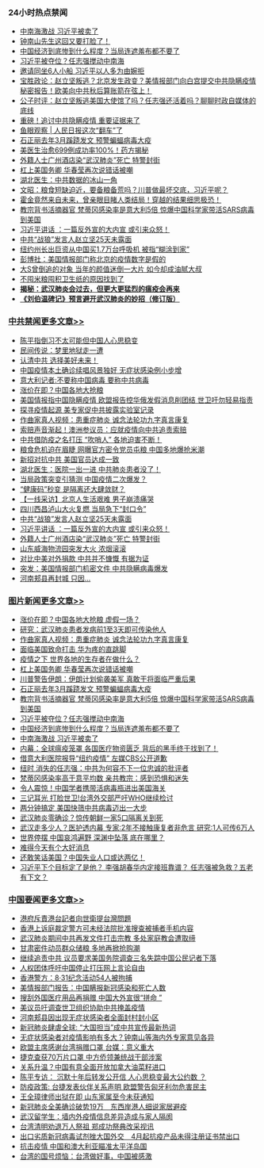 <div class="catlist">
<h3>24小时热点禁闻</h3>
<ul>
<li><a href="https://github.com/fqnews/bnews/blob/master/topimagenews/20200401/1304665.md">中南海激战 习近平被卖了</a></li>
<li><a href="https://github.com/fqnews/bnews/blob/master/cnnews/20200401/1304539.md">钟南山先生这回又要打脸了！</a></li>
<li><a href="https://github.com/fqnews/bnews/blob/master/topimagenews/20200401/1304684.md">中国经济到底惨到什么程度？当局连遮羞布都不要了</a></li>
<li><a href="https://github.com/fqnews/bnews/blob/master/topimagenews/20200402/1304715.md">习近平被夺位？任志强搅动中南海</a></li>
<li><a href="https://github.com/fqnews/bnews/blob/master/cbnews/20200401/1304672.md">邀请同坐6人小船 习近平以人多为由婉拒</a></li>
<li><a href="https://github.com/fqnews/bnews/blob/master/bannedvideo/20200402/1304789.md">宝胜政论：赵立坚叛逃？北京发生政变？美情报部门向白宫提交中共隐瞒疫情秘密报告！欧美向中共秋后算账箭在弦上！</a></li>
<li><a href="https://github.com/fqnews/bnews/blob/master/bannedvideo/20200402/1304694.md">公子时评：赵立坚叛逃美国大使馆了吗？任志强还活着吗？聊聊时政自媒体的底线 </a></li>
<li><a href="https://github.com/fqnews/bnews/blob/master/cnnews/20200402/1304970.md">重磅！追讨中共隐瞒疫情 重要证据来了</a></li>
<li><a href="https://github.com/fqnews/bnews/blob/master/baitai/20200402/1304788.md">鱼眼观察 &#124; 人民日报这次“翻车”了</a></li>
<li><a href="https://github.com/fqnews/bnews/blob/master/topimagenews/20200402/1304964.md">石正丽去年3月蹊跷发文 预警蝙蝠病毒大疫</a></li>
<li><a href="https://github.com/fqnews/bnews/blob/master/cnnews/20200402/1304843.md">美医生治愈699例成功率100%！药方揭秘</a></li>
<li><a href="https://github.com/fqnews/bnews/blob/master/cbnews/20200402/1304996.md">外籍人士广州酒店染“武汉肺炎”死亡 特警封街</a></li>
<li><a href="https://github.com/fqnews/bnews/blob/master/topimagenews/20200402/1305019.md">杠上美国务卿 华春莹再次说错话被嘲</a></li>
<li><a href="https://github.com/fqnews/bnews/blob/master/cbnews/20200401/1304578.md">湖北医生：中共数据的冰山一角</a></li>
<li><a href="https://github.com/fqnews/bnews/blob/master/cbnews/20200402/1304793.md">文昭：粮食短缺迫近，要备粮备荒吗？川普做最坏交底，习近平呢？ </a></li>
<li><a href="https://github.com/fqnews/bnews/blob/master/funmedia/20200402/1304841.md">霍金竟然来自未来，曾亲眼目睹人类结局！穿越的结果细思极恐！</a></li>
<li><a href="https://github.com/fqnews/bnews/blob/master/topimagenews/20200402/1304732.md">教宗背书活摘器官 梵蒂冈感染率是意大利5倍 惊爆中国科学家带活SARS病毒到美国</a></li>
<li><a href="https://github.com/fqnews/bnews/blob/master/cbnews/20200402/1305020.md">习近平讲话 ：一篇反外宣的大内宣 或引来众怒！</a></li>
<li><a href="https://github.com/fqnews/bnews/blob/master/cbnews/20200402/1305021.md">中共“战狼”发言人赵立坚25天未露面</a></li>
<li><a href="https://github.com/fqnews/bnews/blob/master/comments/20200402/1304848.md">纽约州长出巨资从中国买1.7万台呼吸机 被指“糊涂到家”</a></li>
<li><a href="https://github.com/fqnews/bnews/blob/master/cbnews/20200402/1304792.md">彭博社：美国情报部门称北京的疫情数字是假的</a></li>
<li><a href="https://github.com/fqnews/bnews/blob/master/yule/20200402/1304757.md">大S曾倒追的对象 当年的颜值迷倒一大片 如今却成油腻大叔</a></li>
<li><a href="https://github.com/fqnews/bnews/blob/master/lifebaike/20200402/1304866.md">不囤米粮囤积卫生纸的原因找到了</a></li>
<li><b><a href="https://github.com/fqnews/bnews/blob/master/comments/20200211/1275071.md" target="_blank">揭秘：武汉肺炎会过去，但更大更猛烈的瘟疫会再来</a></b></li>
<li><b><a href="https://github.com/fqnews/bnews/blob/master/comments/20200207/1272816.md" target="_blank">《刘伯温碑记》预言避开武汉肺炎的妙招（修订版）</a></b></li>
</ul>
</div>

<div class="catlist">
<h3><a href="https://github.com/fqnews/bnews/blob/master/cbnews/" target="_blank">中共禁闻</a><span><a href="https://github.com/fqnews/bnews/blob/master/cbnews/" target="_blank" rel="nofollow">更多文章>></a></span></h3>
<ul>
<li><a href="https://github.com/fqnews/bnews/blob/master/cbnews/20200402/1305179.md" target="_blank">陈平指倒习不太可能但中国人心思稳变</a></li>
<li><a href="https://github.com/fqnews/bnews/blob/master/cbnews/20200402/1305099.md" target="_blank">民间传说：梦里地狱走一遭</a></li>
<li><a href="https://github.com/fqnews/bnews/blob/master/cbnews/20200402/1305164.md" target="_blank">认清中共 选择美好未来！</a></li>
<li><a href="https://github.com/fqnews/bnews/blob/master/cbnews/20200402/1305162.md" target="_blank">中国疫情本土确诊续唱风景独好 无症状感染例小步增</a></li>
<li><a href="https://github.com/fqnews/bnews/blob/master/cbnews/20200402/1305150.md" target="_blank">意大利记者:不要称中国病毒 要称中共病毒</a></li>
<li><a href="https://github.com/fqnews/bnews/blob/master/cbnews/20200402/1305145.md" target="_blank">涨价在即？中国各地大抢粮</a></li>
<li><a href="https://github.com/fqnews/bnews/blob/master/cbnews/20200402/1305131.md" target="_blank">美国情报指中国隐瞒疫情 欧盟报告控华俄发假消息削团结 世卫吁勿轻易指责</a></li>
<li><a href="https://github.com/fqnews/bnews/blob/master/cbnews/20200402/1305112.md" target="_blank">探寻疫情起源 美专家促中共披露实验室记录</a></li>
<li><a href="https://github.com/fqnews/bnews/blob/master/comments/20200402/1304918.md" target="_blank">作曲家真人视频：患重症肺炎 诚念法轮功九字真言康复</a></li>
<li><a href="https://github.com/fqnews/bnews/blob/master/cbnews/20200402/1305091.md" target="_blank">索赔声音渐起！澳洲参议员：应就疫情向中共追责索赔</a></li>
<li><a href="https://github.com/fqnews/bnews/blob/master/cbnews/20200402/1305090.md" target="_blank">中共借防疫之名打压 “吹哨人” 各地迫害不断！</a></li>
<li><a href="https://github.com/fqnews/bnews/blob/master/cbnews/20200402/1305073.md" target="_blank">粮食危机迫在眉睫 网曝官方密令党员屯粮 中国多地爆抢米潮</a></li>
<li><a href="https://github.com/fqnews/bnews/blob/master/cbnews/20200402/1305071.md" target="_blank">新招对抗中共 美国官员达成一致</a></li>
<li><a href="https://github.com/fqnews/bnews/blob/master/cbnews/20200402/1305066.md" target="_blank">湖北医生：医院一出一进 中共肺炎患者没了！</a></li>
<li><a href="https://github.com/fqnews/bnews/blob/master/cbnews/20200402/1305045.md" target="_blank">当局政策突变引猜测 中国疫情二次爆发？</a></li>
<li><a href="https://github.com/fqnews/bnews/blob/master/cbnews/20200402/1305041.md" target="_blank">“健康码”秒变 是隔离还大肆敛财？</a></li>
<li><a href="https://github.com/fqnews/bnews/blob/master/cbnews/20200402/1305040.md" target="_blank">【一线采访】北京人生活艰难 男子崩溃痛哭</a></li>
<li><a href="https://github.com/fqnews/bnews/blob/master/cbnews/20200402/1305022.md" target="_blank">四川西昌泸山大火复燃 当局急下“封口令”</a></li>
<li><a href="https://github.com/fqnews/bnews/blob/master/cbnews/20200402/1305021.md" target="_blank">中共“战狼”发言人赵立坚25天未露面</a></li>
<li><a href="https://github.com/fqnews/bnews/blob/master/cbnews/20200402/1305020.md" target="_blank">习近平讲话 ：一篇反外宣的大内宣 或引来众怒！</a></li>
<li><a href="https://github.com/fqnews/bnews/blob/master/cbnews/20200402/1304996.md" target="_blank">外籍人士广州酒店染“武汉肺炎”死亡 特警封街</a></li>
<li><a href="https://github.com/fqnews/bnews/blob/master/cbnews/20200402/1304995.md" target="_blank">山东威海物流园突发大火 浓烟滚滚</a></li>
<li><a href="https://github.com/fqnews/bnews/blob/master/cbnews/20200402/1304983.md" target="_blank">对比中美对外捐款 中共并不慷慨 有据为证</a></li>
<li><a href="https://github.com/fqnews/bnews/blob/master/cbnews/20200402/1304982.md" target="_blank">突发：美国情报部门机密文件 中共隐瞒病毒爆发</a></li>
<li><a href="https://github.com/fqnews/bnews/blob/master/cbnews/20200402/1304981.md" target="_blank">河南郏县再封城 只因…</a></li>

</ul>
</div>
<div class="catlist">
<h3><a href="https://github.com/fqnews/bnews/blob/master/topimagenews/" target="_blank">图片新闻</a><span><a href="https://github.com/fqnews/bnews/blob/master/topimagenews/" target="_blank" rel="nofollow">更多文章>></a></span></h3>
<ul>
<li><a href="https://github.com/fqnews/bnews/blob/master/topimagenews/20200402/1305149.md" target="_blank">涨价在即？中国各地大抢粮 虚假一场？</a></li>
<li><a href="https://github.com/fqnews/bnews/blob/master/topimagenews/20200402/1305108.md" target="_blank">研究：武汉肺炎患者发病前1至3天即可传染他人</a></li>
<li><a href="https://github.com/fqnews/bnews/blob/master/comments/20200402/1304918.md" target="_blank">作曲家真人视频：患重症肺炎 诚念法轮功九字真言康复</a></li>
<li><a href="https://github.com/fqnews/bnews/blob/master/topimagenews/20200402/1305072.md" target="_blank">面临美国致命打击 华为疼的直跳脚</a></li>
<li><a href="https://github.com/fqnews/bnews/blob/master/topimagenews/20200402/1305044.md" target="_blank">疫情之下 世界各地的生存者在做什么？</a></li>
<li><a href="https://github.com/fqnews/bnews/blob/master/topimagenews/20200402/1305019.md" target="_blank">杠上美国务卿 华春莹再次说错话被嘲</a></li>
<li><a href="https://github.com/fqnews/bnews/blob/master/topimagenews/20200402/1304965.md" target="_blank">川普警告伊朗：伊朗计划偷袭美军 真敢干将面临严重后果</a></li>
<li><a href="https://github.com/fqnews/bnews/blob/master/topimagenews/20200402/1304964.md" target="_blank">石正丽去年3月蹊跷发文 预警蝙蝠病毒大疫</a></li>
<li><a href="https://github.com/fqnews/bnews/blob/master/topimagenews/20200402/1304732.md" target="_blank">教宗背书活摘器官 梵蒂冈感染率是意大利5倍 惊爆中国科学家带活SARS病毒到美国</a></li>
<li><a href="https://github.com/fqnews/bnews/blob/master/topimagenews/20200402/1304715.md" target="_blank">习近平被夺位？任志强搅动中南海</a></li>
<li><a href="https://github.com/fqnews/bnews/blob/master/topimagenews/20200401/1304684.md" target="_blank">中国经济到底惨到什么程度？当局连遮羞布都不要了</a></li>
<li><a href="https://github.com/fqnews/bnews/blob/master/topimagenews/20200401/1304665.md" target="_blank">中南海激战 习近平被卖了</a></li>
<li><a href="https://github.com/fqnews/bnews/blob/master/topimagenews/20200401/1304511.md" target="_blank">内幕：全球瘟疫笼罩 各国医疗物资匮乏 背后的黑手终于找到了！</a></li>
<li><a href="https://github.com/fqnews/bnews/blob/master/topimagenews/20200401/1304471.md" target="_blank">借意大利医院报导“纽约疫情” 左媒CBS公开道歉</a></li>
<li><a href="https://github.com/fqnews/bnews/blob/master/topimagenews/20200401/1304458.md" target="_blank">纽时 消失的任志强：中共为何容不下一位忠诚的批评者</a></li>
<li><a href="https://github.com/fqnews/bnews/blob/master/topimagenews/20200401/1304353.md" target="_blank">梵蒂冈感染率高于意平均数 亲共教宗：感到恐惧和迷失</a></li>
<li><a href="https://github.com/fqnews/bnews/blob/master/topimagenews/20200401/1304352.md" target="_blank">令人震惊！中国学者携带活病毒瓶进出美国海关</a></li>
<li><a href="https://github.com/fqnews/bnews/blob/master/topimagenews/20200401/1304351.md" target="_blank">三记耳光 打脸世卫!台湾外交部严吁WHO继续检讨</a></li>
<li><a href="https://github.com/fqnews/bnews/blob/master/topimagenews/20200401/1304196.md" target="_blank">两分钟搞定 美国快筛中共病毒迈出一大步</a></li>
<li><a href="https://github.com/fqnews/bnews/blob/master/topimagenews/20200401/1304174.md" target="_blank">武汉肺炎零确诊？惊传朝鲜一家5口隔离关到死</a></li>
<li><a href="https://github.com/fqnews/bnews/blob/master/topimagenews/20200331/1304098.md" target="_blank">武汉走多少人？医护透内幕 专家:2年不接触康复者非危言 研究:1人可传6万人</a></li>
<li><a href="https://github.com/fqnews/bnews/blob/master/topimagenews/20200331/1304078.md" target="_blank">世界停摆 中国哀鸿遍野 深渊中坠落 底在哪里？</a></li>
<li><a href="https://github.com/fqnews/bnews/blob/master/topimagenews/20200331/1303798.md" target="_blank">难得今天有个大好消息</a></li>
<li><a href="https://github.com/fqnews/bnews/blob/master/topimagenews/20200331/1303672.md" target="_blank">还敢笑话美国？中国失业人口或达两亿！</a></li>
<li><a href="https://github.com/fqnews/bnews/blob/master/topimagenews/20200331/1303489.md" target="_blank">习近平下个目标定了是他？ 李强胡春华内定接班靠谱？ 任志强被急救？五老有下文？</a></li>

</ul>
</div>
<div class="catlist">
<h3><a href="https://github.com/fqnews/bnews/blob/master/headline/" target="_blank">中国要闻</a><span><a href="https://github.com/fqnews/bnews/blob/master/headline/" target="_blank" rel="nofollow">更多文章>></a></span></h3>
<ul>
<li><a href="https://github.com/fqnews/bnews/blob/master/headline/20200402/1305175.md" target="_blank">港府斥責港台記者向世衛提台灣問題</a></li>
<li><a href="https://github.com/fqnews/bnews/blob/master/headline/20200402/1305137.md" target="_blank">香港上诉庭裁定警方可未经法院批准搜查被捕者手机内容</a></li>
<li><a href="https://github.com/fqnews/bnews/blob/master/headline/20200402/1305123.md" target="_blank">武汉肺炎期间中共再发文件打击宗教 多处家庭教会遭取缔</a></li>
<li><a href="https://github.com/fqnews/bnews/blob/master/headline/20200402/1305120.md" target="_blank">甘肃密件动员群众储粮 多地再掀抢购潮</a></li>
<li><a href="https://github.com/fqnews/bnews/blob/master/headline/20200402/1304905.md" target="_blank">继续追责中共 议员要求美国务院调查三名失踪中国公民记者下落</a></li>
<li><a href="https://github.com/fqnews/bnews/blob/master/headline/20200402/1304870.md" target="_blank">人权团体呼吁中国停止打压网上言论自由</a></li>
<li><a href="https://github.com/fqnews/bnews/blob/master/headline/20200402/1304833.md" target="_blank">香港警方：8·31纪念活动54人被拘捕</a></li>
<li><a href="https://github.com/fqnews/bnews/blob/master/headline/20200402/1304813.md" target="_blank">美情报部门报告：中国瞒报新冠感染和死亡人数</a></li>
<li><a href="https://github.com/fqnews/bnews/blob/master/headline/20200402/1304812.md" target="_blank">搜刮外国医疗用品再捐赠   中国大外宣很“拼命 ”</a></li>
<li><a href="https://github.com/fqnews/bnews/blob/master/headline/20200402/1304811.md" target="_blank">美议员吁调查世卫组织协助中共掩盖疫情</a></li>
<li><a href="https://github.com/fqnews/bnews/blob/master/headline/20200402/1304798.md" target="_blank">河南郏县因出现无症状感染者全面封村封小区</a></li>
<li><a href="https://github.com/fqnews/bnews/blob/master/headline/20200402/1304790.md" target="_blank">新冠肺炎肆虐全球: “大国担当”成中共宣传最新热词</a></li>
<li><a href="https://github.com/fqnews/bnews/blob/master/headline/20200402/1304784.md" target="_blank">无症状感染者对疫情影响有多大？钟南山等海内外专家意见各异</a></li>
<li><a href="https://github.com/fqnews/bnews/blob/master/headline/20200402/1304782.md" target="_blank">欧盟主席感谢台湾捐赠口罩   台媒：意义重大</a></li>
<li><a href="https://github.com/fqnews/bnews/blob/master/headline/20200402/1304776.md" target="_blank">捷克查获70万片口罩   中方侨领兼统战干部涉案</a></li>
<li><a href="https://github.com/fqnews/bnews/blob/master/headline/20200402/1304770.md" target="_blank">关系升温？中国有意全面开放加拿大油菜籽进口</a></li>
<li><a href="https://github.com/fqnews/bnews/blob/master/headline/20200402/1304763.md" target="_blank">陈平专访： 沉默十年后转发公开信 人心思稳变最大公约数 ？</a></li>
<li><a href="https://github.com/fqnews/bnews/blob/master/headline/20200402/1304762.md" target="_blank">防疫政策: 台捷发表伙伴关系声明  欧盟警告匈牙利勿危害民主</a></li>
<li><a href="https://github.com/fqnews/bnews/blob/master/headline/20200402/1304761.md" target="_blank">王全璋律师出狱在即   山东家属至今未获通知</a></li>
<li><a href="https://github.com/fqnews/bnews/blob/master/headline/20200402/1304749.md" target="_blank">新冠肺炎全美确诊破势19万　东西岸港人细说家居避疫</a></li>
<li><a href="https://github.com/fqnews/bnews/blob/master/headline/20200402/1304727.md" target="_blank">武汉留学生：墙内外疫情信息差异造成与家人隔阂</a></li>
<li><a href="https://github.com/fqnews/bnews/blob/master/headline/20200402/1304719.md" target="_blank">台湾清明劝退万人祭祖 郑成功祭典改采视讯</a></li>
<li><a href="https://github.com/fqnews/bnews/blob/master/headline/20200402/1304718.md" target="_blank">出口劣质新冠病毒试剂挫大国外交　4月起抗疫产品未得注册证书禁出口</a></li>
<li><a href="https://github.com/fqnews/bnews/blob/master/headline/20200402/1304700.md" target="_blank">抗击疫情 中国和澳大利亚瞄准太平洋岛国</a></li>
<li><a href="https://github.com/fqnews/bnews/blob/master/headline/20200402/1304695.md" target="_blank">台湾的国号烦恼：台湾做好事，中国被感激</a></li>

</ul>
</div>